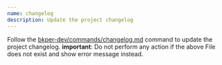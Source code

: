 ```yaml
---
name: changelog
description: Update the project changelog
---
```


Follow the [bkper-dev/commands/changelog.md](../../../bkper-dev/.claude/commands/changelog.md) command to update the project changelog. 
**important**: Do not perform any action if the above File does not exist and show error message instead.